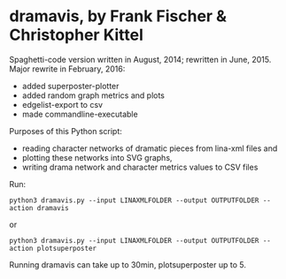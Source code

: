 # dramavis, by Frank Fischer & Christopher Kittel
Spaghetti-code version written in August, 2014; rewritten in June, 2015.
Major rewrite in February, 2016:

* added superposter-plotter
* added random graph metrics and plots
* edgelist-export to csv
* made commandline-executable

Purposes of this Python script:

* reading character networks of dramatic pieces from lina-xml files and
* plotting these networks into SVG graphs,
* writing drama network and character metrics values to CSV files

Run:

```
python3 dramavis.py --input LINAXMLFOLDER --output OUTPUTFOLDER --action dramavis
```
or

```
python3 dramavis.py --input LINAXMLFOLDER --output OUTPUTFOLDER --action plotsuperposter
```

Running dramavis can take up to 30min, plotsuperposter up to 5.